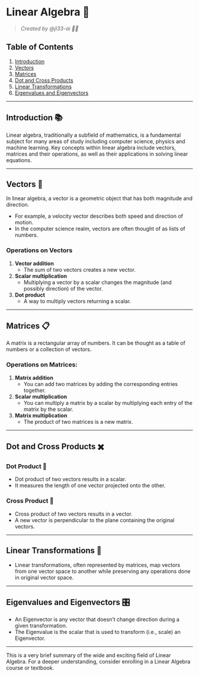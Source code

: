 # Linear Algebra 👾

> _Created by @jl33-ai 👦🏻_

## Table of Contents
1. [Introduction](#introduction)
2. [Vectors](#vectors)
3. [Matrices](#matrices)
4. [Dot and Cross Products](#dot-and-cross-products)
5. [Linear Transformations](#linear-transformations)
6. [Eigenvalues and Eigenvectors](#eigenvalues-and-eigenvectors)

---

## Introduction 📚

Linear algebra, traditionally a subfield of mathematics, is a fundamental subject for many areas of study including computer science, physics and machine learning.
Key concepts within linear algebra include vectors, matrices and their operations, as well as their applications in solving linear equations.

---

## Vectors 🏹
In linear algebra, a vector is a geometric object that has both magnitude and direction. 
- For example, a velocity vector describes both speed and direction of motion.
- In the computer science realm, vectors are often thought of as lists of numbers.

### Operations on Vectors
1. **Vector addition**
    - The sum of two vectors creates a new vector.
2. **Scalar multiplication**
   - Multiplying a vector by a scalar changes the magnitude (and possibly direction) of the vector.
3. **Dot product**
   - A way to multiply vectors returning a scalar.

---

## Matrices 📋
A matrix is a rectangular array of numbers. It can be thought as a table of numbers or a collection of vectors.

### Operations on Matrices:
1. **Matrix addition**
    - You can add two matrices by adding the corresponding entries together.
2. **Scalar multiplication**
   - You can multiply a matrix by a scalar by multiplying each entry of the matrix by the scalar.
3. **Matrix multiplication**
   - The product of two matrices is a new matrix.

---

## Dot and Cross Products ✖️
### Dot Product 📌
- Dot product of two vectors results in a scalar.
- It measures the length of one vector projected onto the other.

### Cross Product 📏
- Cross product of two vectors results in a vector.
- A new vector is perpendicular to the plane containing the original vectors.

---

## Linear Transformations 🔄
- Linear transformations, often represented by matrices, map vectors from one vector space to another while preserving any operations done in original vector space.

---

## Eigenvalues and Eigenvectors 🎛️
- An Eigenvector is any vector that doesn’t change direction during a given transformation.
- The Eigenvalue is the scalar that is used to transform (i.e., scale) an Eigenvector.

---

This is a very brief summary of the wide and exciting field of Linear Algebra. For a deeper understanding, consider enrolling in a Linear Algebra course or textbook.
